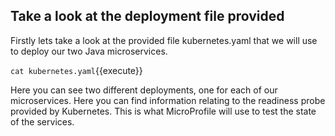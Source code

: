 ## Take a look at the deployment file provided

Firstly lets take a look at the provided file kubernetes.yaml that we will use to deploy our two Java microservices.

`cat kubernetes.yaml`{{execute}}

Here you can see two different deployments, one for each of our microservices. Here you can find information relating to the readiness probe provided by Kubernetes. This is what MicroProfile will use to test the state of the services.
